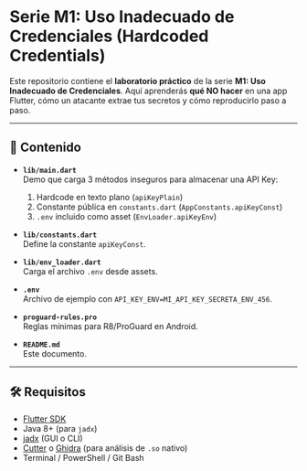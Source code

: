 # Serie M1: Uso Inadecuado de Credenciales (Hardcoded Credentials)

Este repositorio contiene el **laboratorio práctico** de la serie **M1: Uso Inadecuado de Credenciales**. Aquí aprenderás **qué NO hacer** en una app Flutter, cómo un atacante extrae tus secretos y cómo reproducirlo paso a paso.

---

## 📖 Contenido

- **`lib/main.dart`**  
  Demo que carga 3 métodos inseguros para almacenar una API Key:
  1. Hardcode en texto plano (`apiKeyPlain`)  
  2. Constante pública en `constants.dart` (`AppConstants.apiKeyConst`)  
  3. `.env` incluido como asset (`EnvLoader.apiKeyEnv`)

- **`lib/constants.dart`**  
  Define la constante `apiKeyConst`.

- **`lib/env_loader.dart`**  
  Carga el archivo `.env` desde assets.

- **`.env`**  
  Archivo de ejemplo con `API_KEY_ENV=MI_API_KEY_SECRETA_ENV_456`.

- **`proguard-rules.pro`**  
  Reglas mínimas para R8/ProGuard en Android.

- **`README.md`**  
  Este documento.

---

## 🛠 Requisitos

- [Flutter SDK](https://flutter.dev/docs/get-started/install)  
- Java 8+ (para `jadx`)  
- [jadx](https://github.com/skylot/jadx) (GUI o CLI)  
- [Cutter](https://cutter.re/) o [Ghidra](https://ghidra-sre.org/) (para análisis de `.so` nativo)  
- Terminal / PowerShell / Git Bash


